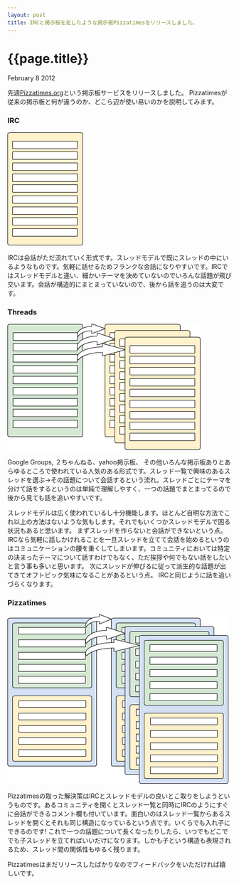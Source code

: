 ```yaml
---
layout: post
title: IRCと掲示板を足したような掲示板Pizzatimesをリリースしました。
---
```


# {{page.title}}

<span class="meta">February 8 2012</span>


先週[Pizzatimes.org](http://pizzatimes.org/top)という掲示板サービスをリリースしました。
Pizzatimesが従来の掲示板と何が違うのか、どこら辺が使い易いのかを説明してみます。

### IRC
<img src="/images/2012-02-08-irc.png" />

IRCは会話がただ流れていく形式です。スレッドモデルで既にスレッドの中にいるようなものです。気軽に話せるためフランクな会話になりやすいです。IRCではスレッドモデルと違い、細かいテーマを決めていないのでいろんな話題が飛び交います。会話が構造的にまとまっていないので、後から話を追うのは大変です。

### Threads
<img src="/images/2012-02-08-thread.png" />

Google Groups, ２ちゃんねる、yahoo掲示板、 その他いろんな掲示板ありとあらゆるところで使われている人気のある形式です。スレッド一覧で興味のあるスレッドを選ぶ→その話題について会話するという流れ。スレッドごとにテーマを分けて話をするというのは単純で理解しやすく、一つの話題でまとまってるので後から見ても話を追いやすいです。

スレッドモデルは広く使われているし十分機能します。ほとんど自明な方法でこれ以上の方法はないような気もします。それでもいくつかスレッドモデルで困る状況もあると思います。
まずスレッドを作らないと会話ができないという点。
IRCなら気軽に話しかけれることを一旦スレッドを立てて会話を始めるというのはコミュニケーションの腰を重くしてしまいます。コミュニティにおいては特定の決まったテーマについて話すわけでもなく、ただ挨拶や何でもない話をしたいと言う事も多いと思います。
次にスレッドが伸びるに従って派生的な話題が出てきてオフトピック気味になることがあるという点。
IRCと同じように話を追いづらくなります。

### Pizzatimes
<img src="/images/2012-02-08-pizzatimes.png" />

Pizzatimesの取った解決策はIRCとスレッドモデルの良いとこ取りをしようというものです。あるコミュニティを開くとスレッド一覧と同時にIRCのようにすぐに会話ができるコメント欄も付いています。面白いのはスレッド一覧からあるスレッドを開くとそれも同じ構造になっているという点です。いくらでも入れ子にできるのです! これで一つの話題について長くなったりしたら、いつでもどこででも子スレッドを立てればいいだけになります。しかも子という構造も表現されるため、スレッド間の関係性もゆるく残ります。

Pizzatimesはまだリリースしたばかりなのでフィードバックをいただければ嬉しいです。
